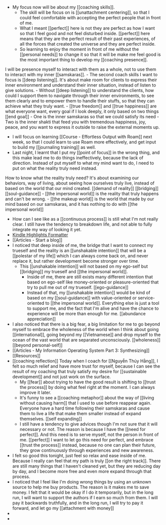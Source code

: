 - My focus now will be about my [[coaching skills]]. 
    - The skill will be focus on is [[unattachment centering]], so that I could feel comfortable with accepting the perfect people that in front of me. 
    - What I meant [[perfect]] here is not they are perfect as how I want so that I feel good and not feel disturbed inside. [[perfect]] here means that they are the perfect result of their past experiences, of all the forces that created the universe and they are perfect inside.
    - So learning to enjoy the moment in front of me without the [[personal needs]] to change it so that it will be make me feel good is the most important thing to develop my [[coaching presence]]. 

I will be presence myself to interact with them as a whole, not to use them to interact with my inner [[samskaras]].
        - The second coach skills I want to focus is [[deep listening]]. It's about make room for clients to express their inner environment and understand their inner situation, instead of listen to give solutions.
        - Without [[deep listening]] to understand the clients, how could I support them to navigate through their inner environments, to see them clearly and to empower them to handle their stuffs, so that they can achieve what they truly want. 
        - [[true freedom]] and [[true happiness]] are what everyone want, every goal if I look deeply, it only based on two things [[end goal]]
        - One is the inner samskaras so that we could satisfy its need
            - Two is the inner shakti that feed you with tremendous happiness, joy, peace, and you want to express it outside to raise the external moments up.
- I will focus on learning [[Course - Effortless Output with Roam]] next week, so that I could learn to use Roam more effectively, and get input to build my [[journaling training]] as well.
- Last night, I learnt that I put my [[point of focus]] in the wrong thing, and this make lead me to do things ineffectively, because the lack of direction. Instead of put myself to what my mind want to do, I need to put on what the reality truly need instead. 

How to know what the reality truly need? It's about examining our behaviors, way of living, about seeing how ourselves truly live, instead of based on the world that our mind created. [[demand of reality]] [[bridging]] [[soul-guidance]]
    - [[the impersonal world]] is the reality that truly happens and can't be wrong.
    - [[the makeup world]] is the world that made by our mind based on our samskaras, and it has nothing to do with [[the impersonal world]]
- How can I see like as a [[continuous process]] is still what I'm not really clear. I still have the tendency to breakdown life, and not able to fully integrate my way of looking it yet.
- [Kindle Highlights Formatter](https://kindle-formatter.vercel.app/)
- [[Articles - Start a blog]]
- I noticed that deep inside of me, the bridge that I want to connect my trueself and the reality is an [[unshakable intention]] that will be a [[polestar of my life]] which I can always come back on, and never replace it, but rather development become stronger over time.
    - This [[unshakable intention]] will not based on my ego-self but [[bridging]] my trueself and [[the impersonal world]].
        - Inside of me, there are still exists many different intention that based on ego-self like money-oriented or pleasure-oriented that try to pull me out of my trueself. [[ego-guidance]]
        - Instead of that, my [[unshakable intention]] would be kind of based on my [[soul-guidance]] with value-oriented or service-oriented to [[the impersonal world]]. Everything else is just a tool to support me, and the fact that I'm alive and have the chance to experience will be more than enough for me. [[abundance appreciation]]
- I also noticed that there is a big fear, a big limitation for me to go beyond myself to embrace the wholeness of the world when I think about going [[international]], going beyond my [[Vietnamese]] and drop myself to the ocean of the vast world that are separated unconsciously. [[wholeness]] [[beyond personal-self]]
- [[Articles - My Information Operating System Part 3: Synthesizing]] [[Resources]]
- [[coaching reflection]] Today when I coach for [[Nguyễn Thúy Hằng]], I felt so much relief and have more trust for myself, because I can see the result of my coaching that truly satisfy my desire for [[sustainable development]] and not just work on the surface. 
    - My [[fear]] about trying to have the good result is shifting to [[trust the process]] by doing what feel right at the moment. I can always improve it later.
    - It's funny to see a [[coaching metaphor]] about the way of [[living without causing harm]] that I used to use before reappear again. Everyone have a hard time following their samskaras and cause them to live a life that make them smaller instead of expand themselves. [[self expanding]]
    - I still have a tendency to give advices though I'm not sure that it will necessary or not. The reason is because I have the [[need for perfect]]. And this need is to serve myself, not the person in front of me. [[perfect]] I want to let go this need for perfect, and embrace [[trust the process]] instead, because no one can plan their future, they grow continuously through experiences and new awareness.
- I felt so good this tonight, just feel so relax and ease inside of me. Because I really can feel that my path is truly [[on the right track]]. There are still many things that I haven't cleaned yet, but they are reducing day by day, and I become more free and even more expand through that process.
- I noticed that I feel like I'm doing wrong things by using an unknown source to help me buy products. The reason is it makes me to save money. I felt that it would be okay if I do it temporarily, but in the long run, I will want to support the authors if I earn so much from them. I will pay it backwards truthfully, and in the long run, I will try to pay it forward, and let go my [[attachment with money]]
- 
- 
